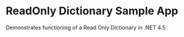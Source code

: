 ReadOnly Dictionary Sample App
==============================

Demonstrates functioning of a Read Only Dictionary in .NET 4.5